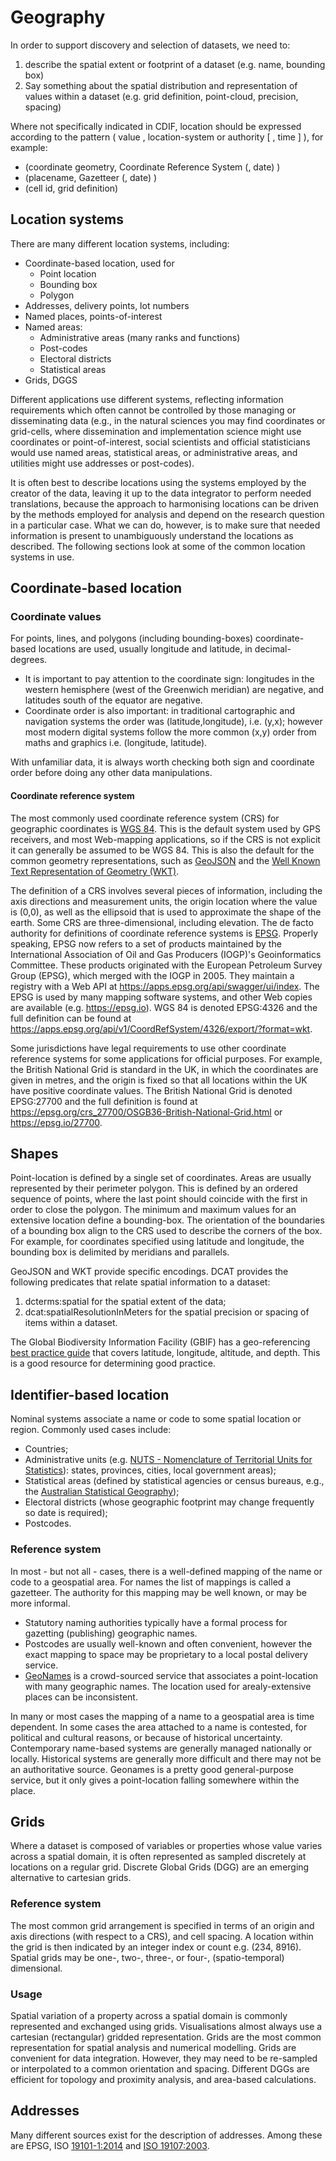 # Geography
In order to support discovery and selection of datasets, we need to:
1. describe the spatial extent or footprint of a dataset (e.g. name, bounding box)
2. Say something about the spatial distribution and representation of values within a dataset (e.g. grid definition, point-cloud, precision, spacing)

Where not specifically indicated in CDIF, location should be expressed according to the pattern ( value , location-system or authority [ , time ] ), for example:
- (coordinate geometry, Coordinate Reference System (, date) )
- (placename, Gazetteer (, date) )
- (cell id, grid definition)

## Location systems
There are many different location systems, including:
- Coordinate-based location, used for
	- Point location
	- Bounding box
	- Polygon
- Addresses, delivery points, lot numbers
- Named places, points-of-interest
- Named areas:
	- Administrative areas (many ranks and functions)
	- Post-codes
	- Electoral districts
	- Statistical areas
- Grids, DGGS

Different applications use different systems, reflecting information requirements which often cannot be controlled by those managing or disseminating data (e.g., in the natural sciences you may find coordinates or grid-cells, where dissemination and implementation science might use coordinates or point-of-interest, social scientists and official statisticians would use named areas, statistical areas, or administrative areas, and utilities might use addresses or post-codes).

It is often best to describe locations using the systems employed by the creator of the data, leaving it up to the data integrator to perform needed translations, because the approach to harmonising locations can be driven by the methods employed for analysis and depend on the research question in a particular case. What we can do, however, is to make sure that needed information is present to unambiguously understand the locations as described. The following sections look at some of the common location systems in use.

## Coordinate-based location

### Coordinate values

For points, lines, and polygons (including bounding-boxes) coordinate-based locations are used, usually longitude and latitude, in decimal-degrees.

- It is important to pay attention to the coordinate sign: longitudes in the western hemisphere (west of the Greenwich meridian) are negative, and latitudes south of the equator are negative.
-  Coordinate order is also important: in traditional cartographic and navigation systems the order was (latitude,longitude), i.e. (y,x); however most modern digital systems follow the more common (x,y) order from maths and graphics i.e. (longitude, latitude).

With unfamiliar data, it is always worth checking both sign and coordinate order before doing any other data manipulations.

#### Coordinate reference system
The most commonly used coordinate reference system (CRS) for geographic coordinates is [WGS 84](https://earth-info.nga.mil/index.php?dir=wgs84&action=wgs84). This is the default system used by GPS receivers, and most Web-mapping applications, so if the CRS is not explicit it can generally be assumed to be WGS 84. This is also the default for the common geometry representations, such as [GeoJSON](https://en.wikipedia.org/wiki/GeoJSON) and the [Well Known Text Representation of Geometry (WKT)](https://en.wikipedia.org/wiki/Well-known_text_representation_of_geometry).

The definition of a CRS involves several pieces of information, including the axis directions and measurement units, the origin location where the value is (0,0), as well as the ellipsoid that is used to approximate the shape of the earth. Some CRS are three-dimensional, including elevation. The de facto authority for definitions of coordinate reference systems is [EPSG](https://epsg.org). Properly speaking, EPSG now refers to a set of products maintained by the International Association of Oil and Gas Producers (IOGP)'s Geoinformatics Committee. These products originated with the European Petroleum Survey Group (EPSG), which merged with the IOGP in 2005. They maintain a registry with a Web API at https://apps.epsg.org/api/swagger/ui/index. The EPSG is used by many mapping software systems, and other Web copies are available (e.g. https://epsg.io). WGS 84 is denoted EPSG:4326 and the full definition can be found at https://apps.epsg.org/api/v1/CoordRefSystem/4326/export/?format=wkt.

Some jurisdictions have legal requirements to use other coordinate reference systems for some applications for official purposes. For example, the British National Grid is standard in the UK, in which the coordinates are given in metres, and the origin is fixed so that all locations within the UK have positive coordinate values. The British National Grid is denoted EPSG:27700 and the full definition is found at https://epsg.org/crs_27700/OSGB36-British-National-Grid.html or https://epsg.io/27700.

## Shapes
Point-location is defined by a single set of coordinates. Areas are usually represented by their perimeter polygon. This is defined by an ordered sequence of points, where the last point should coincide with the first in order to close the polygon. The minimum and maximum values for an extensive location define a bounding-box. The orientation of the boundaries of a bounding box align to the CRS used to describe the corners of the box. For example, for coordinates specified using latitude and longitude, the bounding box is delimited by meridians and parallels.

GeoJSON and WKT provide specific encodings. DCAT provides the following predicates that relate spatial information to a dataset:
1. dcterms:spatial for the spatial extent of the data;
2. dcat:spatialResolutionInMeters for the spatial precision or spacing of items within a
dataset.

The Global Biodiversity Information Facility (GBIF) has a geo-referencing [best practice guide](https://doi.org/10.15468/doc-gg7h-s853) that covers latitude, longitude, altitude, and depth. This is a good resource for determining good practice.

## Identifier-based location
Nominal systems associate a name or code to some spatial location or region. Commonly used cases include:
- Countries;
- Administrative units (e.g. [NUTS - Nomenclature of Territorial Units for Statistics](https://en.wikipedia.org/wiki/Nomenclature_of_Territorial_Units_for_Statistics)): states, provinces, cities, local government areas);
- Statistical areas (defined by statistical agencies or census bureaus, e.g., the [Australian Statistical Geography](https://www.abs.gov.au/statistics/standards/australian-statistical-geography-standard-asgs-edition-3/jul2021-jun2026#asgs-diagram));
- Electoral districts (whose geographic footprint may change frequently so date is required);
- Postcodes.

### Reference system
In most - but not all - cases, there is a well-defined mapping of the name or code to a geospatial area. For names the list of mappings is called a gazetteer. The authority for this mapping may be well known, or may be more informal.
- Statutory naming authorities typically have a formal process for gazetting (publishing) geographic names.
- Postcodes are usually well-known and often convenient, however the exact mapping to space may be proprietary to a local postal delivery service.
- [GeoNames](https://www.geonames.org/v3/) is a crowd-sourced service that associates a point-location with many geographic names. The location used for arealy-extensive places can be inconsistent.

In many or most cases the mapping of a name to a geospatial area is time dependent. In some cases the area attached to a name is contested, for political and cultural reasons, or because of historical uncertainty. Contemporary name-based systems are generally managed nationally or locally. Historical systems are generally more difficult and there may not be an authoritative source. Geonames is a pretty good general-purpose service, but it only gives a point-location falling somewhere within the place.

## Grids
Where a dataset is composed of variables or properties whose value varies across a spatial domain, it is often represented as sampled discretely at locations on a regular grid. Discrete Global Grids (DGG) are an emerging alternative to cartesian grids.

### Reference system
The most common grid arrangement is specified in terms of an origin and axis directions (with respect to a CRS), and cell spacing. A location within the grid is then indicated by an integer index or count e.g. (234, 8916). Spatial grids may be one-, two-, three-, or four-, (spatio-temporal) dimensional.

### Usage
Spatial variation of a property across a spatial domain is commonly represented and exchanged using grids. Visualisations almost always use a cartesian (rectangular) gridded representation. Grids are the most common representation for spatial analysis and numerical modelling. Grids are convenient for data integration. However, they may need to be re-sampled or interpolated to a common orientation and spacing. Different DGGs are efficient for topology and proximity analysis, and area-based calculations.

## Addresses
Many different sources exist for the description of addresses. Among these are EPSG, ISO [19101-1:2014](https://www.iso.org/standard/59164.html) and [ISO 19107:2003](https://www.iso.org/obp/ui/#iso:std:iso:19107:ed-1:v1:en).